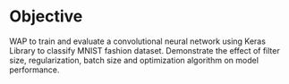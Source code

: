 # Objective
WAP to train and evaluate a convolutional neural network using Keras Library to classify MNIST fashion dataset. Demonstrate the effect of filter size, regularization, batch size and optimization algorithm on model performance.

